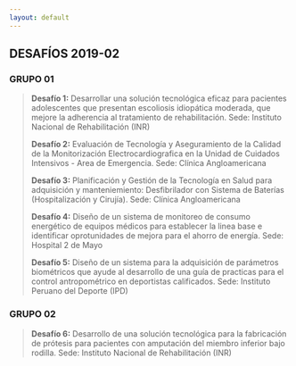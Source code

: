 ```yaml
---
layout: default
---
```

## DESAFÍOS 2019-02

### GRUPO 01

>**Desafío 1:** Desarrollar una solución tecnológica eficaz para pacientes adolescentes que presentan escoliosis idiopática moderada, que mejore la adherencia al tratamiento de rehabilitación. Sede: Instituto Nacional de Rehabilitación (INR)
>
>**Desafío 2:** Evaluación de Tecnología y Aseguramiento de la Calidad de la Monitorización Electrocardiografica en la Unidad de Cuidados Intensivos - Area de Emergencia. Sede: Clínica Angloamericana
>
>**Desafío 3:** Planificación y Gestión de la Tecnología en Salud para adquisición y  manteniemiento: Desfibrilador con Sistema de Baterías (Hospitalización y Cirujía). Sede: Clínica Angloamericana
>
>**Desafío 4:** Diseño de un sistema de monitoreo de consumo energético de equipos médicos para establecer la linea base e identificar oprotunidades de mejora para el ahorro de energía. Sede: Hospital 2 de Mayo
>
>**Desafío 5:** Diseño de un sistema para la adquisición de parámetros biométricos que ayude al desarrollo de una guía de practicas para el control antropométrico en deportistas calificados. Sede: Instituto Peruano del Deporte (IPD)


### GRUPO 02

>**Desafío 6:** Desarrollo de una solución tecnológica para la fabricación de prótesis para pacientes con amputación del miembro inferior bajo rodilla. Sede: Instituto Nacional de Rehabilitación (INR)

